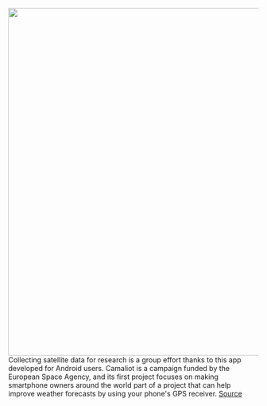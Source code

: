 <img src='https://cdn.vox-cdn.com/thumbor/ux-gle38kMUn0LHfZDKT2cwBkro=/0x0:4752x3168/1200x800/filters:focal(3014x1457:3774x2217)/cdn.vox-cdn.com/uploads/chorus_image/image/70674983/174824948.0.jpg' width='700px' /><br/>
Collecting satellite data for research is a group effort thanks to this app developed for Android users. Camaliot is a campaign funded by the European Space Agency, and its first project focuses on making smartphone owners around the world part of a project that can help improve weather forecasts by using your phone's GPS receiver.
<a href='https://www.theverge.com/2022/3/26/22992890/camaliot-storm-forecast-gps-satellite-tracking-citizen-science'> Source <a/>